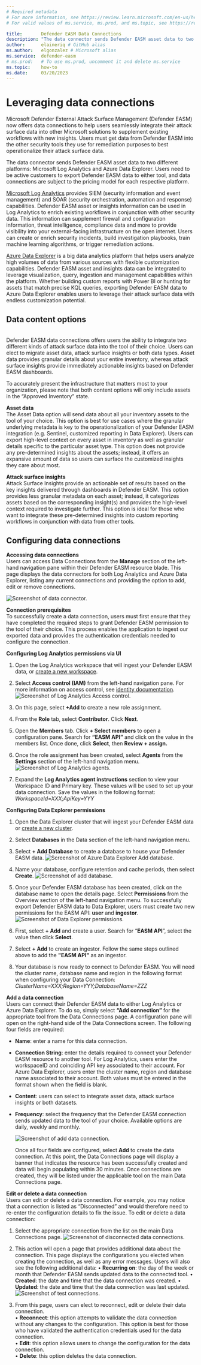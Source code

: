 ```yaml
---
# Required metadata 
# For more information, see https://review.learn.microsoft.com/en-us/help/platform/learn-editor-add-metadata?branch=main
# For valid values of ms.service, ms.prod, and ms.topic, see https://review.learn.microsoft.com/en-us/help/platform/metadata-taxonomies?branch=main

title:       Defender EASM Data Connections 
description: "The data connector sends Defender EASM asset data to two different platforms: Microsoft Log Analytics and Azure Data Explorer. Users need to be active customers to export Defender EASM data to either tool, and data connections are subject to the pricing model for each respective platform."
author:      elaineriq # GitHub alias
ms.author:   elgonzalez # Microsoft alias
ms.service:  defender-easm 
# ms.prod:   # To use ms.prod, uncomment it and delete ms.service
ms.topic:    how-to
ms.date:     03/20/2023
---
```


# Leveraging data connections

Microsoft Defender External Attack Surface Management (Defender EASM) now offers data connections to help users seamlessly integrate their attack surface data into other Microsoft solutions to supplement existing workflows with new insights.  Users must get data from Defender EASM into the other security tools they use for remediation purposes to best operationalize their attack surface data. 

The data connector sends Defender EASM asset data to two different platforms: Microsoft Log Analytics and Azure Data Explorer. Users need to be active customers to export Defender EASM data to either tool, and data connections are subject to the pricing model for each respective platform. 

[Microsoft Log Analytics](/azure/sentinel/overview) provides SIEM (security information and event management) and SOAR (security orchestration, automation and response) capabilities. Defender EASM asset or insights information can be used in Log Analytics to enrich existing workflows in conjunction with other security data. This information can supplement firewall and configuration information, threat intelligence, compliance data and more to provide visibility into your external-facing infrastructure on the open internet. Users can create or enrich security incidents, build investigation playbooks, train machine learning algorithms, or trigger remediation actions. 

[Azure Data Explorer](/azure/data-explorer/data-explorer-overview) is a big data analytics platform that helps users analyze high volumes of data from various sources with flexible customization capabilities. Defender EASM asset and insights data can be integrated to leverage visualization, query, ingestion and management capabilities within the platform. Whether building custom reports with Power BI or hunting for assets that match precise KQL queries, exporting Defender EASM data to Azure Data Explorer enables users to leverage their attack surface data with endless customization potential.


## Data content options

<br>Defender EASM data connections offers users the ability to integrate two different kinds of attack surface data into the tool of their choice. Users can elect to migrate asset data, attack surface insights or both data types. Asset data provides granular details about your entire inventory, whereas attack surface insights provide immediately actionable insights based on Defender EASM dashboards. 

To accurately present the infrastructure that matters most to your organization, please note that both content options will only include assets in the “Approved Inventory” state.


**Asset data**
<br>The Asset Data option will send data about all your inventory assets to the tool of your choice. This option is best for use cases where the granular underlying metadata is key to the operationalization of your Defender EASM integration (e.g. Sentinel, customized reporting in Data Explorer).  Users can export high-level context on every asset in inventory as well as granular details specific to the particular asset type. This option does not provide any pre-determined insights about the assets; instead, it offers an expansive amount of data so users can surface the customized insights they care about most.  


**Attack surface insights**
<br>Attack Surface Insights provide an actionable set of results based on the key insights delivered through dashboards in Defender EASM. This option provides less granular metadata on each asset; instead, it categorizes assets based on the corresponding insight(s) and provides the high-level context required to investigate further. This option is ideal for those who want to integrate these pre-determined insights into custom reporting workflows in conjunction with data from other tools.


## **Configuring data connections**


**Accessing data connections**
<br>Users can access Data Connections from the **Manage** section of the left-hand navigation pane within their Defender EASM resource blade. This page displays the data connectors for both Log Analytics and Azure Data Explorer, listing any current connections and providing the option to add, edit or remove connections. 

![Screenshot of data connector.](media/data-connections/data-connector-1a.png)


**Connection prerequisites**
<br>To successfully create a data connection, users must first ensure that they have completed the required steps to grant Defender EASM permission to the tool of their choice. This process enables the application to ingest our exported data and provides the authentication credentials needed to configure the connection. 

**Configuring Log Analytics permissions via UI** 

1. Open the Log Analytics workspace that will ingest your Defender EASM data, or [create a new workspace](/azure/azure-monitor/logs/quick-create-workspace?tabs=azure-portal). 
1. Select **Access control (IAM)** from the left-hand navigation pane. For more information on access control, see [identity documentation](/azure/cloud-adoption-framework/decision-guides/identity/).
   ![Screenshot of Log Analytics Access control.](media/data-connections/data-connector-2.png)

1. On this page, select **+Add** to create a new role assignment. 
1. From the **Role** tab, select **Contributor**. Click **Next**. 
1. Open the **Members** tab. Click **+ Select members** to open a configuration pane. Search for **“EASM API”** and click on the value in the members list. Once done, click **Select**, then **Review + assign.** 
1. Once the role assignment has been created, select **Agents** from the **Settings** section of the left-hand navigation menu.
   ![Screenshot of Log Analytics agents.](media/data-connections/data-connector-3.png)

1. Expand the **Log Analytics agent instructions** section to view your Workspace ID and Primary key. These values will be used to set up your data connection. Save the values in the following format: *WorkspaceId=XXX;ApiKey=YYY*
   
**Configuring Data Explorer permissions**

1. Open the Data Explorer cluster that will ingest your Defender EASM data or [create a new cluster](/azure/data-explorer/create-cluster-database-portal). 
1. Select **Databases** in the Data section of the left-hand navigation menu.
1. Select **+ Add Database** to create a database to house your Defender EASM data.
   ![Screenshot of Azure Data Explorer Add database.](media/data-connections/data-connector-4.png)

1. Name your database, configure retention and cache periods, then select **Create**.
   ![Screenshot of add database.](media/data-connections/data-connector-5.png)

1. Once your Defender EASM database has been created, click on the database name to open the details page. Select **Permissions** from the Overview section of the left-hand navigation menu.
   To successfully export Defender EASM data to Data Explorer, users must create two new permissions for the EASM API: **user** and **ingestor**.
   ![Screenshot of Data Explorer permissions.](media/data-connections/data-connector-6b.png)

1. First, select **+ Add** and create a user.  Search for “**EASM API**”, select the value then click **Select**. 
1. Select **+ Add** to create an ingestor.  Follow the same steps outlined above to add the **"EASM API"** as an ingestor. 
   
8.	Your database is now ready to connect to Defender EASM. You will need the cluster name, database name and region in the following format when configuring your Data Connection: *ClusterName=XXX;Region=YYY;DatabaseName=ZZZ*



**Add a data connection**
<br>Users can connect their Defender EASM data to either Log Analytics or Azure Data Explorer. To do so, simply select **“Add connection”** for the appropriate tool from the Data Connections page.
A configuration pane will open on the right-hand side of the Data Connections screen. The following four fields are required:

- **Name**: enter a name for this data connection.
- **Connection String**: enter the details required to connect your Defender EASM resource to another tool.  For Log Analytics, users enter the workspaceID and coinciding API key associated to their account. For Azure Data Explorer, users enter the cluster name, region and database name associated to their account. Both values must be entered in the format shown when the field is blank.
- **Content**: users can select to integrate asset data, attack surface insights or both datasets. 
- **Frequency**: select the frequency that the Defender EASM connection sends updated data to the tool of your choice. Available options are daily, weekly and monthly.
   
   ![Screenshot of add data connection.](media/data-connections/data-connector-7.png)

   
   
   Once all four fields are configured, select **Add** to create the data connection. At this point, the Data Connections page will display a banner that indicates the resource has been successfully created and data will begin populating within 30 minutes. Once connections are created, they will be listed under the applicable tool on the main Data Connections page. 
   
**Edit or delete a data connection**
<br>Users can edit or delete a data connection. For example, you may notice that a connection is listed as “Disconnected” and would therefore need to re-enter the configuration details to fix the issue.
To edit or delete a data connection: 

1. Select the appropriate connection from the list on the main Data Connections page.
   ![Screenshot of disconnected data connections.](media/data-connections/data-connector-8.png)

1. This action will open a page that provides additional data about the connection. This page displays the configurations you elected when creating the connection, as well as any error messages. Users will also see the following additional data:
   •	**Recurring on**: the day of the week or month that Defender EASM sends updated data to the connected tool.
   •	**Created**: the date and time that the data connection was created.
   •	**Updated**: the date and time that the data connection was last updated.
   ![Screenshot of test connections.](media/data-connections/data-connector-9.png)

1. From this page, users can elect to reconnect, edit or delete their data connection.<br>
   •	**Reconnect**: this option attempts to validate the data connection without any changes to the configuration. This option is best for those who have validated the authentication credentials used for the data connection.<br>
   •	**Edit**: this option allows users to change the configuration for the data connection.<br>
   •	**Delete**: this option deletes the data connection. 
   







